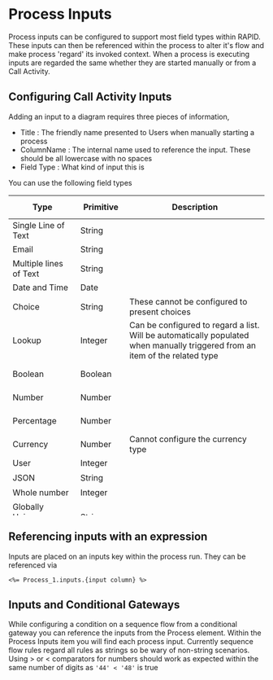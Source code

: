 # Process Inputs

Process inputs can be configured to support most field types within RAPID. These inputs can then be referenced within the process to alter it's flow and make process 'regard' its invoked context. When a process is executing inputs are regarded the same whether they are started manually or from a Call Activity.

## Configuring Call Activity Inputs

Adding an input to a diagram requires three pieces of information,

- Title : The friendly name presented to Users when manually starting a process
- ColumnName : The internal name used to reference the input. These should be all lowercase with no spaces
- Field Type : What kind of input this is

You can use the following field types

<table id="bkmrk-type-primitive-descr" style="height: 629px;"><thead><tr style="height: 46px;"><th style="height: 46px; width: 172px;">Type</th><th style="height: 46px; width: 100px;">Primitive</th><th style="height: 46px; width: 535px;">Description</th></tr></thead><tbody><tr style="height: 29px;"><td style="height: 29px; width: 172px;">Single Line of Text</td><td style="height: 29px; width: 100px;">String</td><td style="height: 29px; width: 535px;"> </td></tr><tr style="height: 29px;"><td style="height: 29px; width: 172px;">Email</td><td style="height: 29px; width: 100px;">String</td><td style="height: 29px; width: 535px;"> </td></tr><tr style="height: 46px;"><td style="height: 46px; width: 172px;">Multiple lines of Text</td><td style="height: 46px; width: 100px;">String</td><td style="height: 46px; width: 535px;"> </td></tr><tr style="height: 29px;"><td style="height: 29px; width: 172px;">Date and Time</td><td style="height: 29px; width: 100px;">Date</td><td style="height: 29px; width: 535px;"> </td></tr><tr style="height: 29px;"><td style="height: 29px; width: 172px;">Choice</td><td style="height: 29px; width: 100px;">String</td><td style="height: 29px; width: 535px;">These cannot be configured to present choices</td></tr><tr style="height: 46px;"><td style="height: 46px; width: 172px;">Lookup</td><td style="height: 46px; width: 100px;">Integer</td><td style="height: 46px; width: 535px;">Can be configured to regard a list. Will be automatically populated when manually triggered from an item of the related type</td></tr><tr style="height: 46px;"><td style="height: 46px; width: 172px;">Boolean</td><td style="height: 46px; width: 100px;">Boolean</td><td style="height: 46px; width: 535px;"> </td></tr><tr style="height: 46px;"><td style="height: 46px; width: 172px;">Number</td><td style="height: 46px; width: 100px;">Number</td><td style="height: 46px; width: 535px;"> </td></tr><tr style="height: 46px;"><td style="height: 46px; width: 172px;">Percentage</td><td style="height: 46px; width: 100px;">Number</td><td style="height: 46px; width: 535px;"> </td></tr><tr style="height: 46px;"><td style="height: 46px; width: 172px;">Currency</td><td style="height: 46px; width: 100px;">Number</td><td style="height: 46px; width: 535px;">Cannot configure the currency type</td></tr><tr style="height: 29px;"><td style="height: 29px; width: 172px;">User</td><td style="height: 29px; width: 100px;">Integer</td><td style="height: 29px; width: 535px;"> </td></tr><tr style="height: 29px;"><td style="height: 29px; width: 172px;">JSON</td><td style="height: 29px; width: 100px;">String</td><td style="height: 29px; width: 535px;"> </td></tr><tr style="height: 29px;"><td style="height: 29px; width: 172px;">Whole number</td><td style="height: 29px; width: 100px;">Integer</td><td style="height: 29px; width: 535px;"> </td></tr><tr style="height: 46px;"><td style="height: 46px; width: 172px;">Globally Unique Identifier</td><td style="height: 46px; width: 100px;">String</td><td style="height: 46px; width: 535px;"> </td></tr><tr style="height: 29px;"><td style="height: 29px; width: 172px;">XML Data</td><td style="height: 29px; width: 100px;">String</td><td style="height: 29px; width: 535px;"> </td></tr><tr style="height: 29px;"><td style="height: 29px; width: 172px;">PowerBI Report</td><td style="height: 29px; width: 100px;">String</td></tr></tbody></table>

## Referencing inputs with an expression

Inputs are placed on an inputs key within the process run. They can be referenced via

`<%= Process_1.inputs.{input column} %>`

## Inputs and Conditional Gateways

While configuring a condition on a sequence flow from a conditional gateway you can reference the inputs from the Process element. Within the Process Inputs item you will find each process input. Currently sequence flow rules regard all rules as strings so be wary of non-string scenarios. Using &gt; or &lt; comparators for numbers should work as expected within the same number of digits as `'44' < '48'` is true